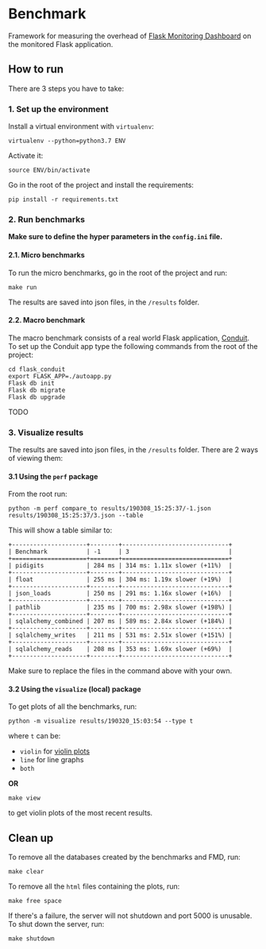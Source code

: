# Benchmark
Framework for measuring the overhead of [Flask Monitoring Dashboard](https://github.com/flask-dashboard/Flask-MonitoringDashboard)
on the monitored Flask application.



## How to run
There are 3 steps you have to take:

### 1. Set up the environment
Install a virtual environment with `virtualenv`:
```
virtualenv --python=python3.7 ENV
```
Activate it:
```
source ENV/bin/activate
```
Go in the root of the project and install the requirements:
```
pip install -r requirements.txt
```


### 2. Run benchmarks

**Make sure to define the hyper parameters in the `config.ini` file.**


#### 2.1. Micro benchmarks
To run the micro benchmarks, go in the root of the project and run:
```
make run
```

The results are saved into json files, in the `/results` folder.

#### 2.2. Macro benchmark
The macro benchmark consists of a real world Flask application, 
[Conduit](https://github.com/gothinkster/flask-realworld-example-app).
To set up the Conduit app type the following commands from
the root of the project:
```
cd flask_conduit
export FLASK_APP=./autoapp.py
Flask db init
Flask db migrate
Flask db upgrade
```

TODO


### 3. Visualize results
The results are saved into json files, in the `/results` folder. There
are 2 ways of viewing them:

#### 3.1 Using the `perf` package 

From the root run:
```
python -m perf compare_to results/190308_15:25:37/-1.json results/190308_15:25:37/3.json --table
```
This will show a table similar to:
```
+---------------------+--------+------------------------------+
| Benchmark           | -1     | 3                            |
+=====================+========+==============================+
| pidigits            | 284 ms | 314 ms: 1.11x slower (+11%)  |
+---------------------+--------+------------------------------+
| float               | 255 ms | 304 ms: 1.19x slower (+19%)  |
+---------------------+--------+------------------------------+
| json_loads          | 250 ms | 291 ms: 1.16x slower (+16%)  |
+---------------------+--------+------------------------------+
| pathlib             | 235 ms | 700 ms: 2.98x slower (+198%) |
+---------------------+--------+------------------------------+
| sqlalchemy_combined | 207 ms | 589 ms: 2.84x slower (+184%) |
+---------------------+--------+------------------------------+
| sqlalchemy_writes   | 211 ms | 531 ms: 2.51x slower (+151%) |
+---------------------+--------+------------------------------+
| sqlalchemy_reads    | 208 ms | 353 ms: 1.69x slower (+69%)  |
+---------------------+--------+------------------------------+
```
Make sure to replace the files in the command above with your own.

#### 3.2 Using the `visualize` (local) package
To get plots of all the benchmarks, run:
```
python -m visualize results/190320_15:03:54 --type t
```
where `t` can be:
- `violin` for [violin plots](https://en.wikipedia.org/wiki/Violin_plot)
- `line` for line graphs
- `both`

**OR**

```
make view
```

to get violin plots of the most recent results.


## Clean up
To remove all the databases created by the benchmarks and FMD, run:
```
make clear
```

To remove all the `html` files containing the plots, run:
```
make free space
```

If there's a failure, the server will not shutdown and port 5000 is unusable.
To shut down the server, run:
```
make shutdown
```


